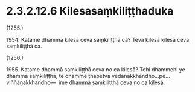 

# 2.3.2.12.6 Kilesasaṃkiliṭṭhaduka






(1255.)

1954\. Katame dhammā kilesā ceva saṃkiliṭṭhā ca? Teva kilesā kilesā ceva saṃkiliṭṭhā ca.

(1256.)

1955\. Katame dhammā saṃkiliṭṭhā ceva no ca kilesā? Tehi dhammehi ye dhammā saṃkiliṭṭhā, te dhamme ṭhapetvā vedanākkhandho…pe…  viññāṇakkhandho—  ime dhammā saṃkiliṭṭhā ceva no ca kilesā.



